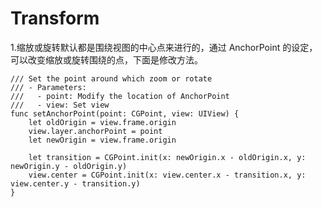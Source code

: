 # Transform


1.缩放或旋转默认都是围绕视图的中心点来进行的，通过 AnchorPoint 的设定，可以改变缩放或旋转围绕的点，下面是修改方法。

    /// Set the point around which zoom or rotate
    /// - Parameters:
    ///   - point: Modify the location of AnchorPoint
    ///   - view: Set view
    func setAnchorPoint(point: CGPoint, view: UIView) {
        let oldOrigin = view.frame.origin
        view.layer.anchorPoint = point
        let newOrigin = view.frame.origin
        
        let transition = CGPoint.init(x: newOrigin.x - oldOrigin.x, y: newOrigin.y - oldOrigin.y)
        view.center = CGPoint.init(x: view.center.x - transition.x, y: view.center.y - transition.y)
    }
